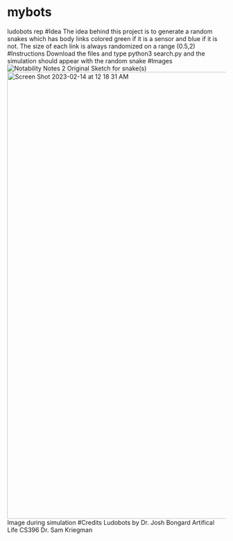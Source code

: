 # mybots
ludobots rep
#Idea 
The idea behind this project is to generate a random snakes which has body links colored green if it is a sensor and blue if it is not.
The size of each link is always randomized on a range (0.5,2)
#Instructions
Download the files and type python3 search.py and the simulation should appear with the random snake
#Images
![Notability Notes 2](https://user-images.githubusercontent.com/98726413/218655976-e872df14-512d-45c7-a5c1-bad7d5e2b391.png)
Original Sketch for snake(s)
<img width="1028" alt="Screen Shot 2023-02-14 at 12 18 31 AM" src="https://user-images.githubusercontent.com/98726413/218655285-bdf56880-ee3e-4e6b-ac4c-14dcd31618e9.png">
Image during simulation
#Credits
Ludobots by Dr. Josh Bongard
Artifical Life CS396 Dr. Sam Kriegman
